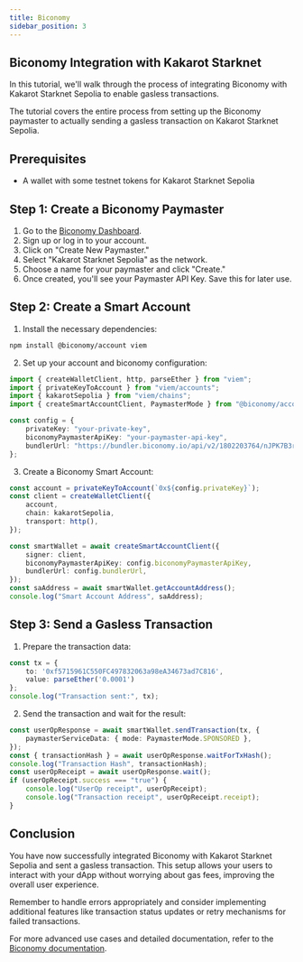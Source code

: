 ```yaml
---
title: Biconomy
sidebar_position: 3
---
```


## Biconomy Integration with Kakarot Starknet 

In this tutorial, we'll walk through the process of integrating Biconomy with Kakarot Starknet Sepolia to enable gasless transactions. 

The tutorial covers the entire process from setting up the Biconomy paymaster to actually sending a gasless transaction on Kakarot Starknet Sepolia.

## Prerequisites

- A wallet with some testnet tokens for Kakarot Starknet Sepolia

## Step 1: Create a Biconomy Paymaster

1. Go to the [Biconomy Dashboard](https://dashboard.biconomy.io/).
2. Sign up or log in to your account.
3. Click on "Create New Paymaster."
4. Select "Kakarot Starknet Sepolia" as the network.
5. Choose a name for your paymaster and click "Create."
6. Once created, you'll see your Paymaster API Key. Save this for later use.

## Step 2: Create a Smart Account

1. Install the necessary dependencies:

```bash
npm install @biconomy/account viem
```

2. Set up your account and biconomy configuration:

```typescript
import { createWalletClient, http, parseEther } from "viem";
import { privateKeyToAccount } from "viem/accounts";
import { kakarotSepolia } from "viem/chains";
import { createSmartAccountClient, PaymasterMode } from "@biconomy/account";

const config = {
    privateKey: "your-private-key",
    biconomyPaymasterApiKey: "your-paymaster-api-key",
    bundlerUrl: "https://bundler.biconomy.io/api/v2/1802203764/nJPK7B3ru.dd7f7861-190d-41bd-af80-6877f74b8f44",
};
```

3. Create a Biconomy Smart Account:

```typescript
const account = privateKeyToAccount(`0x${config.privateKey}`);
const client = createWalletClient({
    account,
    chain: kakarotSepolia,
    transport: http(),
});

const smartWallet = await createSmartAccountClient({
    signer: client,
    biconomyPaymasterApiKey: config.biconomyPaymasterApiKey,
    bundlerUrl: config.bundlerUrl,
});
const saAddress = await smartWallet.getAccountAddress();
console.log("Smart Account Address", saAddress);
```

## Step 3: Send a Gasless Transaction

1. Prepare the transaction data:

```typescript
const tx = {
    to: '0xf5715961C550FC497832063a98eA34673ad7C816',
    value: parseEther('0.0001')
};
console.log("Transaction sent:", tx);
```
2. Send the transaction and wait for the result:

```typescript
const userOpResponse = await smartWallet.sendTransaction(tx, {
    paymasterServiceData: { mode: PaymasterMode.SPONSORED },
});
const { transactionHash } = await userOpResponse.waitForTxHash();
console.log("Transaction Hash", transactionHash);
const userOpReceipt = await userOpResponse.wait();
if (userOpReceipt.success === "true") {
    console.log("UserOp receipt", userOpReceipt);
    console.log("Transaction receipt", userOpReceipt.receipt);
}
```

## Conclusion

You have now successfully integrated Biconomy with Kakarot Starknet Sepolia and sent a gasless transaction. This setup allows your users to interact with your dApp without worrying about gas fees, improving the overall user experience.

Remember to handle errors appropriately and consider implementing additional features like transaction status updates or retry mechanisms for failed transactions.

For more advanced use cases and detailed documentation, refer to the [Biconomy documentation](https://docs.biconomy.io/).